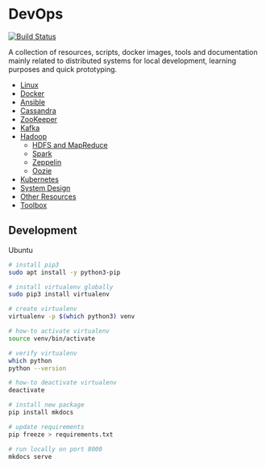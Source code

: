 # DevOps

[![Build Status][travis-image]][travis-url]

[travis-image]: https://travis-ci.org/niqdev/devops.svg?branch=master
[travis-url]: https://travis-ci.org/niqdev/devops

A collection of resources, scripts, docker images, tools and documentation mainly related to distributed systems for local development, learning purposes and quick prototyping.

* [Linux](https://niqdev.github.io/devops/linux)
* [Docker](https://niqdev.github.io/devops/docker) 
* [Ansible](https://niqdev.github.io/devops/ansible)
* [Cassandra](https://niqdev.github.io/devops/cassandra)
* [ZooKeeper](https://niqdev.github.io/devops/zookeeper)
* [Kafka](https://niqdev.github.io/devops/kafka)
* [Hadoop](https://niqdev.github.io/devops/hadoop)
  * [HDFS and MapReduce](https://niqdev.github.io/devops/hadoop/#hdfs-and-mapreduce)
  * [Spark](https://niqdev.github.io/devops/hadoop/#spark)
  * [Zeppelin](https://niqdev.github.io/devops/hadoop/#zeppelin)
  * [Oozie](https://niqdev.github.io/devops/hadoop/#oozie)
* [Kubernetes](https://niqdev.github.io/devops/kubernetes)
* [System Design](https://niqdev.github.io/devops/system-design)
* [Other Resources](https://niqdev.github.io/devops/other-resources)
* [Toolbox](https://niqdev.github.io/devops/toolbox)

## Development

Ubuntu

```bash
# install pip3
sudo apt install -y python3-pip

# install virtualenv globally 
sudo pip3 install virtualenv

# create virtualenv
virtualenv -p $(which python3) venv

# how-to activate virtualenv
source venv/bin/activate

# verify virtualenv
which python
python --version

# how-to deactivate virtualenv
deactivate

# install new package
pip install mkdocs

# update requirements
pip freeze > requirements.txt

# run locally on port 8000
mkdocs serve
```
